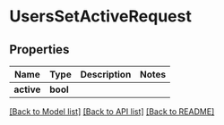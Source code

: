 # UsersSetActiveRequest

## Properties
Name | Type | Description | Notes
------------ | ------------- | ------------- | -------------
**active** | **bool** |  | 

[[Back to Model list]](../README.md#documentation-for-models) [[Back to API list]](../README.md#documentation-for-api-endpoints) [[Back to README]](../README.md)


